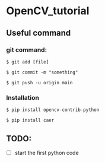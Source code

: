 # OpenCV_tutorial

## Useful command
### git command:
```
$ git add [file]
```
```
$ git commit -m "something"
```
```
$ git push -u origin main
```

### Installation
```
$ pip install opencv-contrib-python
```
```
$ pip install caer
```
## TODO:
- [ ] start the first python code
